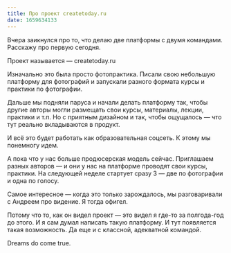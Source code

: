 ```yaml
---
title: Про проект createtoday.ru
date: 1659634133
---
```


Вчера заикнулся про то, что делаю две платформы с двумя командами. Расскажу про первую сегодня.

Проект называется — createtoday.ru

Изначально это была просто фотопрактика. Писали свою небольшую платформу для фотографий и запускали разного формата курсы и практики по фотографии. 

Дальше мы подняли паруса и начали делать платформу так, чтобы другие авторы могли размещать свои курсы, материалы, лекции, практики и т.п. Но с приятным дизайном и так, чтобы ощущалось — что тут реально вкладываются в продукт.

И всё это будет работать как образовательная соцсеть. К этому мы понемногу идем. 

А пока что у нас больше продюсерская модель сейчас. Приглашаем разных авторов — и они у нас на платформе проводят свои курсы, практики. На следующей неделе стартует сразу 3 — две по фотографии и одна по голосу.

Самое интересное — когда это только зарождалось, мы разговаривали с Андреем про видение. Я тогда офигел. 

Потому что то, как он видел проект — это видел я где-то за полгода-год до этого. И я сам думал написать такую платформу. И тут появляется такая возможность. Да еще и с классной, адекватной командой.

Dreams do come true.